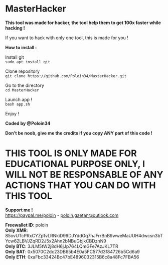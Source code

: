 # MasterHacker

**This tool was made for hacker, the tool help them to get 100x faster while hacking !**

If you want to hack with only one tool, this is made for you !   
  

**How to install :**

Install git  
`sudo apt install git`

Clone repository  
`git clone https://github.com/Poloin34/MasterHacker.git`

Go to the directory  
`cd MasterHacker`

Launch app !  
`bash app.sh`

Enjoy !

**Coded by @Poloin34**  

**Don't be noob, give me the credits if you copy ANY part of this code !**  


# THIS TOOL IS ONLY MADE FOR EDUCATIONAL PURPOSE ONLY, I WILL NOT BE RESPONSABLE OF ANY ACTIONS THAT YOU CAN DO WITH THIS TOOL  
  
__**Support me !**__  
https://paypal.me/poloin - poloin.gaetan@outlook.com  

**Freewallet ID**: poloin  
**Only XMR**: 85ovUTcPRxCYZp1vLRNkiD99DJYddGq7hJFrrBnB9wweMaUUH4dwcsn3bTYcw62LBVJZqRD2J5x2Ahn2bNBuGbjkCBDznN9  
**Only BTC**: 3JLM5tW2j8dH6jJp764LQmGFe7AzJKL7TR   
**Only BAT**: 0x5070C2dc23DB65b4E0a5FC577d3f84726b5Cd6a9  
**Only ETH**: 0xaFbc33424Bc47bE4896032315B6c8a48Fc7FBA56
